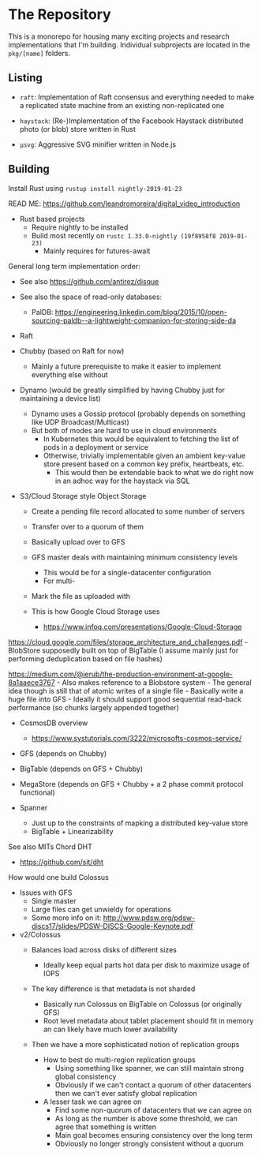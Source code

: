 The Repository
==============

This is a monorepo for housing many exciting projects and research implementations that I'm building. Individual subprojects are located in the `pkg/[name]` folders.


Listing
-------

- `raft`: Implementation of Raft consensus and everything needed to make a replicated state machine from an existing non-replicated one

- `haystack`: (Re-)Implementation of the Facebook Haystack distributed photo (or blob) store written in Rust

- `μsvg`: Aggressive SVG minifier written in Node.js


Building
--------

Install Rust using `rustup install nightly-2019-01-23`

READ ME: https://github.com/leandromoreira/digital_video_introduction

- Rust based projects
	- Require nightly to be installed
	- Build most recently on `rustc 1.33.0-nightly (19f8958f8 2019-01-23)`
		- Mainly requires for futures-await


General long term implementation order:
- See also https://github.com/antirez/disque

- See also the space of read-only databases:
	- PalDB: https://engineering.linkedin.com/blog/2015/10/open-sourcing-paldb--a-lightweight-companion-for-storing-side-da

- Raft
- Chubby (based on Raft for now)
	- Mainly a future prerequisite to make it easier to implement everything else without 

- Dynamo (would be greatly simplified by having Chubby just for maintaining a device list)
	- Dynamo uses a Gossip protocol (probably depends on something like UDP Broadcast/Multicast)
	- But both of modes are hard to use in cloud environments
		- In Kubernetes this would be equivalent to fetching the list of pods in a deployment or service
		- Otherwise, trivially implementable given an ambient key-value store present based on a common key prefix, heartbeats, etc.
			- This would then be extendable back to what we do right now in an adhoc way for the haystack via SQL 
			

- S3/Cloud Storage style Object Storage
	- Create a pending file record allocated to some number of servers
	- Transfer over to a quorum of them
	- Basically upload over to GFS
	- GFS master deals with maintaining minimum consistency levels
		- This would be for a single-datacenter configuration
		- For multi-
	- Mark the file as uploaded with 

	- This is how Google Cloud Storage uses
		- https://www.infoq.com/presentations/Google-Cloud-Storage

https://cloud.google.com/files/storage_architecture_and_challenges.pdf
	- BlobStore supposedly built on top of BigTable (I assume mainly just for performing deduplication based on file hashes)

https://medium.com/@jerub/the-production-environment-at-google-8a1aaece3767
	- Also makes reference to a Blobstore system 
	- The general idea though is still that of atomic writes of a single file
		- Basically write a huge file into GFS
		- Ideally it should support good sequential read-back performance (so chunks largely appended together)


- CosmosDB overview
	- https://www.systutorials.com/3222/microsofts-cosmos-service/

- GFS (depends on Chubby)
- BigTable (depends on GFS + Chubby)
- MegaStore (depends on GFS + Chubby + a 2 phase commit protocol functional)
- Spanner
	- Just up to the constraints of mapking a distributed key-value store
	- BigTable + Linearizability



See also MITs Chord DHT
- https://github.com/sit/dht




How would one build Colossus
- Issues with GFS
	- Single master
	- Large files can get unwieldy for operations
	- Some more info on it: http://www.pdsw.org/pdsw-discs17/slides/PDSW-DISCS-Google-Keynote.pdf
- v2/Colossus
	- Balances load across disks of different sizes
		- Ideally keep equal parts hot data per disk to maximize usage of IOPS
	- The key difference is that metadata is not sharded
		- Basically run Colossus on BigTable on Colossus (or originally GFS)
		- Root level metadata about tablet placement should fit in memory an can likely have much lower availability

	- Then we have a more sophisticated notion of replication groups
		- How to best do multi-region replication groups
			- Using something like spanner, we can still maintain strong global consistency
			- Obviously if we can't contact a quorum of other datacenters then we can't ever satisfy global replication
		- A lesser task we can agree on
			- Find some non-quorum of datacenters that we can agree on
			- As long as the number is above some threshold, we can agree that something is written
			- Main goal becomes ensuring consistency over the long term
			- Obviously no longer strongly consistent without a quorum

